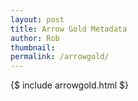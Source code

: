 ```yaml
---
layout: post
title: Arrow Gold Metadata
author: Rob
thumbnail:   
permalink: /arrowgold/
---
```

{$ include arrowgold.html $}